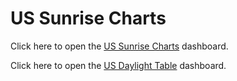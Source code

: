 # US Sunrise Charts

Click here to open the [US Sunrise Charts](https://craigahobbs.github.io/sunrise/) dashboard.

Click here to open the [US Daylight Table](https://craigahobbs.github.io/sunrise/#url=daylight.md) dashboard.
